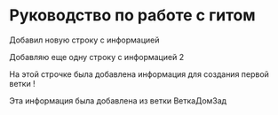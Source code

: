 # Руководство по работе с гитом

Добавил новую строку с информацией

Добавляю еще одну строку с информацией 2

На этой строчке была добавлена информация для создания первой ветки !

Эта информация была добавлена из ветки ВеткаДомЗад